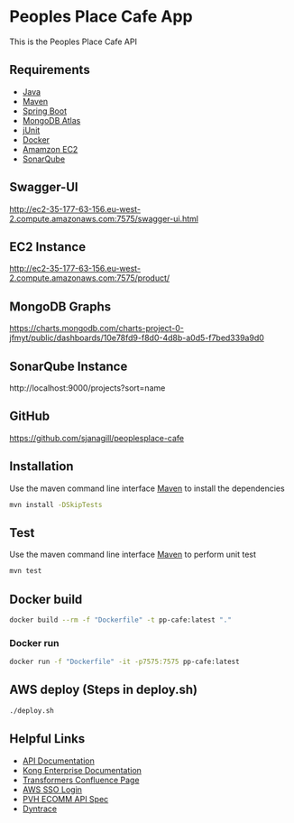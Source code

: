 # Peoples Place Cafe App

This is the Peoples Place Cafe API

## Requirements

* [Java](https://www.oracle.com/java/)
* [Maven](https://maven.apache.org/)
* [Spring Boot](https://spring.io/projects/spring-boot)
* [MongoDB Atlas](https://cloud.mongodb.com/)
* [jUnit](https://junit.org/)
* [Docker](https://www.docker.com/)
* [Amamzon EC2](https://aws.amazon.com/ec2/)
* [SonarQube](https://www.sonarqube.org/)

## Swagger-UI
http://ec2-35-177-63-156.eu-west-2.compute.amazonaws.com:7575/swagger-ui.html

## EC2 Instance
http://ec2-35-177-63-156.eu-west-2.compute.amazonaws.com:7575/product/

## MongoDB Graphs
https://charts.mongodb.com/charts-project-0-jfmyt/public/dashboards/10e78fd9-f8d0-4d8b-a0d5-f7bed339a9d0

## SonarQube Instance
http://localhost:9000/projects?sort=name

## GitHub
https://github.com/sjanagill/peoplesplace-cafe

## Installation

Use the maven command line interface [Maven](https://maven.apache.org/) to install the dependencies

```bash
mvn install -DSkipTests
```

## Test
Use the maven command line interface [Maven](https://maven.apache.org/) to perform unit test
```bash
mvn test
```

## Docker build
```bash
docker build --rm -f "Dockerfile" -t pp-cafe:latest "."
```

### Docker run
```bash
docker run -f "Dockerfile" -it -p7575:7575 pp-cafe:latest
```

## AWS deploy (Steps in deploy.sh)
```bash
./deploy.sh
```

## Helpful Links
* [API Documentation](https://portal.tools.stg.b2cecom.eu.pvh.cloud/B2CEU/documentation/ecom-openapi-spec)
* [Kong Enterprise Documentation](https://docs.konghq.com/enterprise/)
* [Transformers Confluence Page](https://confluence-eu.pvh.com/display/PEP/PVH+Ecom+API)
* [AWS SSO Login](https://pvh-europe.awsapps.com/start)
* [PVH ECOMM API Spec](https://confluence-eu.pvh.com/display/PEP/PVH+Ecom+API%3ASPEC)
* [Dyntrace](https://mjx66619.live.dynatrace.com/)
